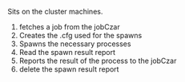 Sits on the cluster machines. 

1) fetches a job from the jobCzar
2) Creates the .cfg used for the spawns
3) Spawns the necessary processes
4) Read the spawn result report
5) Reports the result of the process to the jobCzar
6) delete the spawn result report